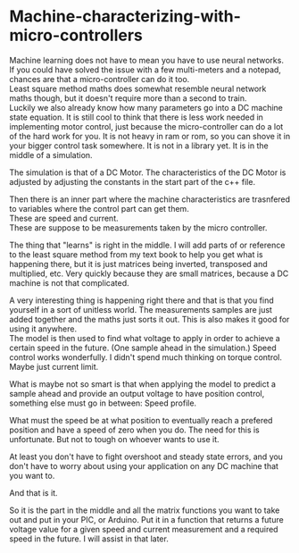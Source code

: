# Machine-characterizing-with-micro-controllers
Machine learning does not have to mean you have to use neural networks.  If you could have solved the issue with a few multi-meters and a 
notepad, chances are that a micro-controller can do it too.  
Least square method maths does somewhat resemble neural network maths though, but it doesn't require more than a second to train.  
Luckily we also already know how many parameters go into a DC machine state equation.  It is still cool to think that there is less work 
needed in implementing motor control, just because the micro-controller can do a lot of the hard work for you.
It is not heavy in ram or rom, so you can shove it in your bigger control task somewhere.
It is not in a library yet.
It is in the middle of a simulation.

The simulation is that of a DC Motor.
The characteristics of the DC Motor is adjusted by adjusting the constants in the start part of the c++ file.

Then there is an inner part where the machine characteristics are trasnfered to variables where the control part can get them.  
These are speed and current.  
These are suppose to be measurements taken by the micro controller.

The thing that "learns" is right in the middle.  I will add parts of or reference to the least square method from my text book to help you
get what is happening there, but it is just matrices being inverted, transposed and multiplied, etc.  Very quickly because they are small 
matrices, because a DC machine is not that complicated.

A very interesting thing is happening right there and that is that you find yourself in a sort of unitless world.  The measurements samples 
are just added together and the maths just sorts it out.  This is also makes it good for using it anywhere.  
The model is then used to find what voltage to apply in order to achieve a certain speed in the future.  (One sample ahead in the simulation.)
Speed control works wonderfully.
I didn't spend much thinking on torque control.  Maybe just current limit.

What is maybe not so smart is that when applying the model to predict a sample ahead and provide an output voltage to have position control,
something else must go in between: Speed profile.

What must the speed be at what position to eventually reach a prefered position and have a speed of zero when you do.  The need for this is
unfortunate.  But not to tough on whoever wants to use it.

At least you don't have to fight overshoot and steady state errors, and you don't have to worry about using your application on any DC machine
that you want to.

And that is it.

So it is the part in the middle and all the matrix functions you want to take out and put in your PIC, or Arduino.  Put it in a function that 
returns a future voltage value for a given speed and current measurement and a required speed in the future.  I will assist in that later.
